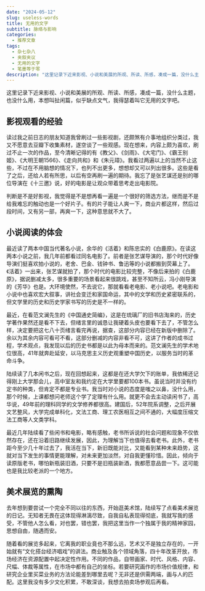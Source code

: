 ```yaml
---
date: "2024-05-12"
slug: useless-words
title: 无用的文字
subtitle: 脉络与影响
categories:
  - 推荐文章
tags:
  - 杂七杂八
  - 夹叙夹议
  - 无用的文字
  - 笔墨等于零
description: "这里记录下近来影视、小说和美展的所观、所读、所感，凑成一篇，没什么主题，也没什么用，本想叫扯闲篇，似乎缺点文气，我得瑟着叫它无用的文字吧。"
---
```


这里记录下近来影视、小说和美展的所观、所读、所感，凑成一篇，没什么主题，也没什么用，本想叫扯闲篇，似乎缺点文气，我得瑟着叫它无用的文字吧。

## 影视观看的经验

读过我之前日志的朋友知道我曾刷过一些影视剧，还颇煞有介事地组织分类过，我又不愿意去豆瓣下收集素材，遂空谈了一些观感。现在想来，内容上颇为喜欢，刷过不止一次的作品，至今清晰记得的有《教父》、《剑雨》、《大宅门》、《霸王别姬》、《大明王朝1566》、《走向共和》和《朱元璋》。我看过两遍以上的当然不止这些，不过在不用脑想的情况下，也列不出更多，想想却又可以列出很多。这些是看了之后，还给人若有所思，以后有空再刷一遍的期待。我忘了是张艺谋还是别的哪位导演在《十三邀》说，好的电影是让观众带着思考走出电影院。

判断是不是好影视，我觉得是不是想再看一遍是一个很好的筛选方法，继而是不是给我难忘的触动也是一个好片子。有的片子能让人爽一下，商业片都这样，然后过段时间，又有另一部，再爽一下，这种意思就不大了。

## 小说阅读的体会

最近读了两本中国当代著名小说，余华的《活着》和陈忠实的《白鹿原》。在读这两本小说之前，我几年前都看过同名电影了。前者是张艺谋导演的，那个时代好像导演们挺喜欢拍小说的，老舍、巴金、钱钟书、鲁迅等的小说都搬到荧幕上了。《活着》一出来，张艺谋就拍了，那个时代的电影比较完整，不像后来拍的《白鹿原》，据说删减太多，很多重要的场景看起来很跳戏，甚至不知所云，冯小刚导演的《芳华》也是。大环境使然，不去说它，那就看看老电影、老小说吧。老电影和小说中也喜欢宏大叙事，讲社会变迁和家国命运，其中的文学和历史紧密联系的，但文学里的历史和历史学家书写的历史是不一样的。

最近，在看范文澜先生的《中国通史简编》，这是在琉璃厂的旧书店淘来的，历史学著作果然还是看不下去，但绪言里的诚恳让我硬着头皮也要看下去了，不管怎么样，决定要把这七八十页绪言看完再说，据查，这部分内容已经在新版中删除了。余以为其余内容可看可不看，这部分删减的内容非看不可，这讲了作者的成书过程，学术观点，我发现以后的历史书都是以此为母本而来的。范文澜先生的学术地位很高，41年就奔赴延安，以马克思主义历史观重塑中国历史，以服务当时的革命斗争。

陆续读了几本闲书之后，现在回想起来，这都是在还大学欠下的账单，我依稀还记得刚上大学那会儿，高中室友和我约定在大学里要都100本书。虽说当时并没有约定书的种类，但肯定不都是专业书。我当时对小说的态度是嗤之以鼻，没什么用，那个时候，上课都想问老师这个学了定理有什么用。就更不会去主动读闲书了，高华说，49年前的理科同学的文学修养都很高。建国后，52年院系调整，之后开展文艺整风，大学完成单科化，文法工商、理工农医相互之间不通的，大幅度压缩文法工商等人文类学科。

最近几年陆续看了些闲书和电影，略有感触，老书所诉说的社会问题和现象不仅依然存在，还在沿着旧路继续发展，因此，为理解当下也值得去看老书。此外，老书距今至少几十年过去了，我活在当下，新旧既能对比，又能看到某种未来趋势，这就对当下发生的事情更能理解，对未来更加淡然，对自我更懂珍惜。因此，倾向于读原版老书，哪怕新瓶装旧酒，只要不是旧瓶装新酒，我都愿意品尝一下。这可能也是我比较老派的一个地方。


## 美术展览的熏陶

去年想到要尝试一个完全不同以往的东西，开始逛美术馆，陆续写了点看美术展览的日记。无知者无畏在这体现得淋漓尽致，自我自私表现得彻底，我就写我的感受，不管他人怎么看，对也罢，错也罢，我把这里当作一个独属于我的精神家园，思想自由，随遇而安。

随着看的展览多起来，它离我的职业竟也不那么远，艺术又不是独立存在的，一开始就有“文化搭台经济唱戏”的讲法。商业触及各个领域角落，四十年改革开放，市场经济在资源配置中起决定性作用。不同的作品，自带画家、时代、风格、内容、尺幅、体裁等属性，在市场中都有自己的坐标。若要研究画作的市场价值规律，和研究企业里买菜业务的方法论能差到哪里去呢？无非还是供需两端，画与人的匹配。这里我没有多少文化积累，不敢深谈，我想去拍卖场参观后再看。
